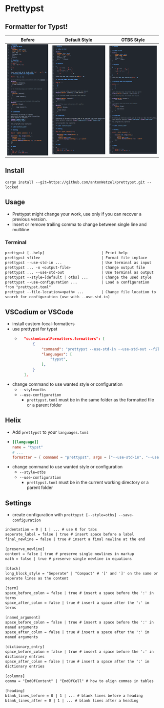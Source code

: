 # Prettypst


## Formatter for Typst!

|                 Before                  |            Default Style             |           OTBS Style           |
| :-------------------------------------: | :----------------------------------: | :----------------------------: |
| ![Before formatting](images/before.png) | ![Default style](images/default.png) | ![OTBS style](images/otbs.png) |


## Install

	cargo install --git=https://github.com/antonWetzel/prettypst.git --locked

## Usage

- Prettypst might change your work, use only if you can recover a previous version.
- Insert or remove trailing comma to change between single line and multiline

### Terminal

	prettypst [--help]                          | Print help
	prettypst <file>                            | Format file inplace
	prettypst --use-std-in ...                  | Use terminal as input
	prettypst ... -o <output-file>              | Change output file
	prettypst ... --use-std-out                 | Use terminal as output
	prettypst --style=[default | otbs] ...      | Change the used style
	prettypst --use-configuration ...           | Load a configuration from "prettypst.toml"
	prettypst --file-location=<path> ...        | Change file location to search for configuration (use with --use-std-in)

## VSCodium or VSCode

- install custom-local-formatters
- use prettypst for typst
	- ```json
		"customLocalFormatters.formatters": [
			{
				"command": "prettypst --use-std-in --use-std-out --file-location=${file}",
				"languages": [
					"typst",
				],
			}
		],
   		```
- change command to use wanted style or configuration
	- `--style=otbs`
	- `--use-configuration`
		- `prettypst.toml` must be in the same folder as the formatted file or a parent folder

## Helix

- Add `prettypst` to your `languages.toml`
- ```toml
  [[language]]
  name = "typst"
  # ...
  formatter = { command = "prettypst", args = ["--use-std-in", "--use-std-out"] } 
  ```
- change command to use wanted style or configuration
	- `--style=otbs`
	- `--use-configuration`
		- `prettypst.toml` must be in the current working directory or a parent folder

## Settings

- create configuration with `prettypst [--style=otbs] --save-configuration`

```gdscript
indentation = 0 | 1 | ... # use 0 for tabs
seperate_label = false | true # insert space before a label
final_newline = false | true # insert a final newline at the end

[preserve_newline]
content = false | true # preserve single newlines in markup
math = false | true # preserve single newline in equations

[block]
long_block_style = "Seperate" | "Compact" # '[' and ']' on the same or seperate lines as the content

[term]
space_before_colon = false | true # insert a space before the ':' in terms
space_after_colon = false | true # insert a space after the ':' in terms

[named_argument]
space_before_colon = false | true # insert a space before the ':' in named arguments
space_after_colon = false | true # insert a space after the ':' in named arguments

[dictionary_entry]
space_before_colon = false | true # insert a space before the ':' in dictionary entries
space_after_colon = false | true # insert a space after the ':' in dictionary entries

[columns]
comma = "EndOfContent" | "EndOfCell" # how to align commas in tables

[heading]
blank_lines_before = 0 | 1 | ... # blank lines before a heading
blank_lines_after = 0 | 1 | ... # blank lines after a heading
```
